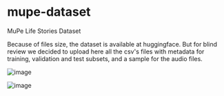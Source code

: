 # mupe-dataset
MuPe Life Stories Dataset

Because of files size, the dataset is available at huggingface. But for blind review we decided to upload here all the csv's files with metadata for training, validation and test subsets, and a sample for the audio files.

![image](https://github.com/user-attachments/assets/9f053d3c-49dc-493b-9add-a9bcff3042d7)

![image](https://github.com/user-attachments/assets/0603b084-64fa-4231-89fc-1d045d5808d3)
